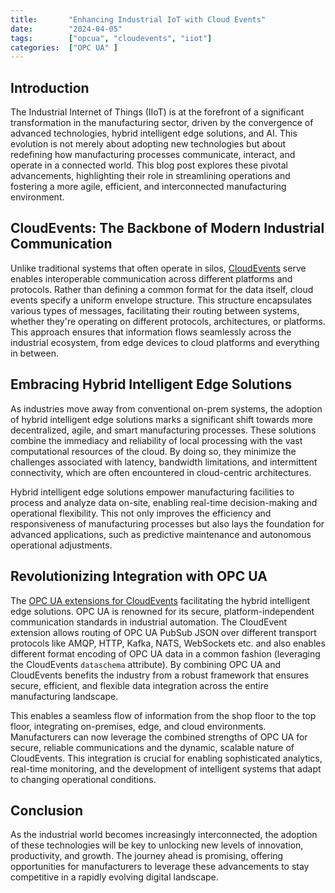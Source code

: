 ```yaml
---
title:       "Enhancing Industrial IoT with Cloud Events"
date:        "2024-04-05" 
tags:        ["opcua", "cloudevents", "iiot"]
categories:  ["OPC UA" ]
---
```


## Introduction

The Industrial Internet of Things (IIoT) is at the forefront of a significant 
transformation in the manufacturing sector, driven by the convergence of 
advanced technologies, hybrid intelligent edge solutions, and AI. 
This evolution is not merely about adopting new technologies but about redefining 
how manufacturing processes communicate, interact, and operate in a connected world. 
This blog post explores these pivotal advancements, highlighting their role in 
streamlining operations and fostering a more agile, efficient, and interconnected 
manufacturing environment.

## CloudEvents: The Backbone of Modern Industrial Communication

Unlike traditional systems that often operate in silos, [CloudEvents](https://github.com/cloudevents/spec)
serve enables  interoperable communication across different platforms and 
protocols. Rather than defining a common format for the data itself, cloud 
events specify a uniform envelope structure. This structure encapsulates various 
types of messages, facilitating their routing between systems, whether they're 
operating on different protocols, architectures, or platforms. This approach 
ensures that information flows seamlessly across the industrial ecosystem, from 
edge devices to cloud platforms and everything in between.

## Embracing Hybrid Intelligent Edge Solutions

As industries move away from conventional on-prem systems, the adoption of 
hybrid intelligent edge solutions marks a significant shift towards more 
decentralized, agile, and smart manufacturing processes. These solutions 
combine the immediacy and reliability of local processing with the vast 
computational resources of the cloud. By doing so, they minimize the challenges 
associated with latency, bandwidth limitations, and intermittent connectivity, 
which are often encountered in cloud-centric architectures.

Hybrid intelligent edge solutions empower manufacturing facilities to process 
and analyze data on-site, enabling real-time decision-making and operational 
flexibility. This not only improves the efficiency and responsiveness of 
manufacturing processes but also lays the foundation for advanced applications, 
such as predictive maintenance and autonomous operational adjustments.

## Revolutionizing Integration with OPC UA

The [OPC UA extensions for CloudEvents](https://github.com/cloudevents/spec/blob/main/cloudevents/extensions/opcua.md) 
facilitating the hybrid intelligent edge solutions. OPC UA is renowned for its 
secure, platform-independent communication standards in  industrial automation. 
The CloudEvent extension allows routing of OPC UA PubSub JSON over different 
transport protocols like AMQP, HTTP, Kafka, NATS, WebSockets etc. and also 
enables different format encoding of OPC UA data in a common fashion 
(leveraging the CloudEvents `dataschema` attribute). By combining OPC UA
and CloudEvents benefits the industry from a robust framework that ensures 
secure, efficient, and flexible data integration across the entire manufacturing 
landscape.

This enables a seamless flow of information from the shop floor to the top floor, 
integrating on-premises, edge, and cloud environments. Manufacturers can now 
leverage the combined strengths of OPC UA for secure, reliable communications 
and the dynamic, scalable nature of CloudEvents. This integration is crucial for 
enabling sophisticated analytics, real-time monitoring, and the development of 
intelligent systems that adapt to changing operational conditions.

## Conclusion

As the industrial world becomes increasingly interconnected, the adoption of 
these technologies will be key to unlocking new levels of innovation, 
productivity, and growth. The journey ahead is promising, offering opportunities 
for manufacturers to leverage these advancements to stay competitive in a 
rapidly evolving digital landscape.
